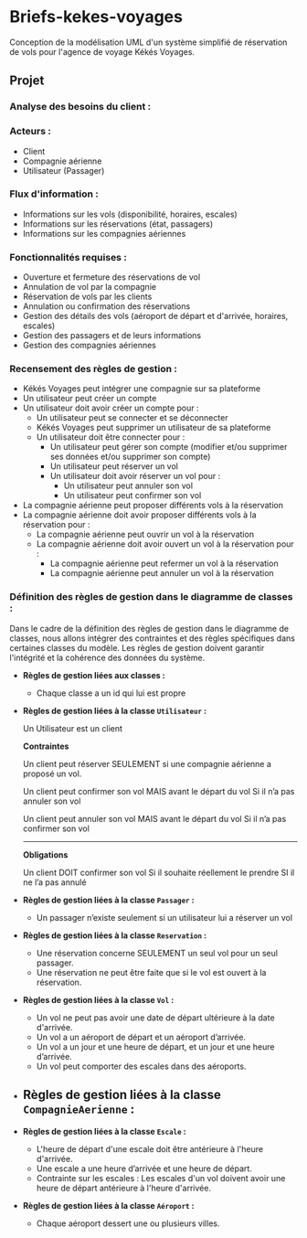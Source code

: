 # Briefs-kekes-voyages
Conception de la modélisation UML d'un système simplifié de réservation de vols pour l'agence de voyage Kékés Voyages.

## Projet

### Analyse des besoins du client :

### Acteurs :

- Client
- Compagnie aérienne
- Utilisateur (Passager)

### Flux d'information :

- Informations sur les vols (disponibilité, horaires, escales)
- Informations sur les réservations (état, passagers)
- Informations sur les compagnies aériennes

### Fonctionnalités requises :

- Ouverture et fermeture des réservations de vol
- Annulation de vol par la compagnie
- Réservation de vols par les clients
- Annulation ou confirmation des réservations
- Gestion des détails des vols (aéroport de départ et d'arrivée, horaires, escales)
- Gestion des passagers et de leurs informations
- Gestion des compagnies aériennes

### Recensement des règles de gestion :

- Kékés Voyages peut intégrer une compagnie sur sa plateforme
- Un utilisateur peut créer un compte
- Un utilisateur doit avoir créer un compte pour :
    - Un utilisateur peut se connecter et se déconnecter
    - Kékés Voyages peut supprimer un utilisateur de sa plateforme
    - Un utilisateur doit être connecter pour :
        - Un utilisateur peut gérer son compte (modifier et/ou supprimer ses données et/ou supprimer son compte)
        - Un utilisateur peut réserver un vol
        - Un utilisateur doit avoir réserver un vol pour :
            - Un utilisateur peut annuler son vol
            - Un utilisateur peut confirmer son vol
- La compagnie aérienne peut proposer différents vols à la réservation
- La compagnie aérienne doit avoir proposer différents vols à la réservation pour :
    - La compagnie aérienne peut ouvrir un vol à la réservation
    - La compagnie aérienne doit avoir ouvert un vol à la réservation pour :
        - La compagnie aérienne peut refermer un vol à la réservation
        - La compagnie aérienne peut annuler un vol à la réservation


### Définition des règles de gestion dans le diagramme de classes :

Dans le cadre de la définition des règles de gestion dans le diagramme de classes, nous allons intégrer des contraintes et des règles spécifiques dans certaines classes du modèle. Les règles de gestion doivent garantir l'intégrité et la cohérence des données du système. 

- **Règles de gestion liées aux classes  :**
    - Chaque classe a un id qui lui est propre

- **Règles de gestion liées à la classe `Utilisateur` :**
    
    Un Utilisateur est un client
    
    **Contraintes**
    
    Un client peut réserver SEULEMENT si une compagnie aérienne a proposé un vol.
    
    Un client peut confirmer son vol MAIS avant le départ du vol Si il n’a pas annuler son vol 
    
    Un client peut annuler son vol MAIS avant le départ du vol Si il n’a pas confirmer son vol 
    
    ---
    
    **Obligations**
    
    Un client DOIT confirmer son vol Si il souhaite réellement le prendre SI il ne l’a pas annulé
    
- **Règles de gestion liées à la classe `Passager` :**
    - Un passager n’existe seulement si un utilisateur lui a réserver un vol

- **Règles de gestion liées à la classe `Reservation` :**
    - Une réservation concerne SEULEMENT un seul vol pour un seul passager.
    - Une réservation ne peut être faite que si le vol est ouvert à la réservation.

- **Règles de gestion liées à la classe `Vol` :**
    - Un vol ne peut pas avoir une date de départ ultérieure à la date d'arrivée.
    - Un vol a un aéroport de départ et un aéroport d’arrivée.
    - Un vol a un jour et une heure de départ, et un jour et une heure d’arrivée.
    - Un vol peut comporter des escales dans des aéroports.

- **Règles de gestion liées à la classe `CompagnieAerienne` :**
    - 

- **Règles de gestion liées à la classe `Escale` :**
    - L'heure de départ d'une escale doit être antérieure à l'heure d'arrivée.
    - Une escale a une heure d’arrivée et une heure de départ.
    - Contrainte sur les escales : Les escales d'un vol doivent avoir une heure de départ antérieure à l'heure d'arrivée.

- **Règles de gestion liées à la classe `Aéroport` :**
    - Chaque aéroport dessert une ou plusieurs villes.
